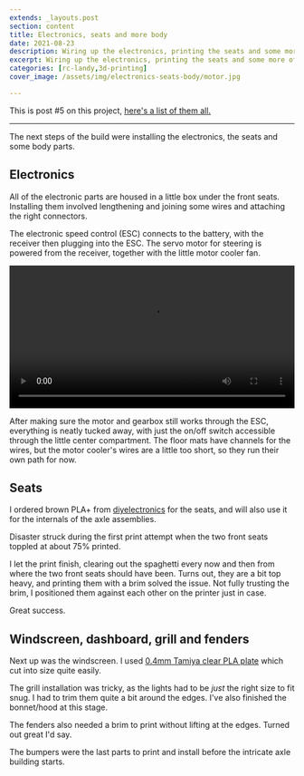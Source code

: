 ```yaml
---
extends: _layouts.post
section: content
title: Electronics, seats and more body
date: 2021-08-23
description: Wiring up the electronics, printing the seats and some more of the body
excerpt: Wiring up the electronics, printing the seats and some more of the body
categories: [rc-landy,3d-printing]
cover_image: /assets/img/electronics-seats-body/motor.jpg

---
```


This is post #5 on this project, [here's a list of them all.](/blog/landy-index)

---

The next steps of the build were installing the electronics, the seats and some body parts.

## Electronics

All of the electronic parts are housed in a little box under the front seats. Installing them involved lengthening and joining some wires and attaching the right connectors.

<x-image src="/assets/img/electronics-seats-body/electronics.jpg" title="Everything wired up, ready to test" />

The electronic speed control (ESC) connects to the battery, with the receiver then plugging into the ESC. The servo motor for steering is powered from the receiver, together with the little motor cooler fan.

<div class="max-w-2xl mx-auto">
    <video controls width="100%">
        <source src="/assets/img/electronics-seats-body/video.mp4"
                type="video/mp4">
        Sorry, your browser doesn't support embedded videos.
    </video>
</div>

After making sure the motor and gearbox still works through the ESC, everything is neatly tucked away, with just the on/off switch accessible through the little center compartment. The floor mats have channels for the wires, but the motor cooler's wires are a little too short, so they run their own path for now.

<x-image src="/assets/img/electronics-seats-body/neat.jpg" title="Neat" />

## Seats

I ordered brown PLA+ from [diyelectronics](https://www.diyelectronics.co.za/store/pla/1916-esun-pla-filament-175mm-light-brown.html) for the seats, and will also use it for the internals of the axle assemblies.

Disaster struck during the first print attempt when the two front seats toppled at about 75% printed.

<x-image src="/assets/img/electronics-seats-body/mess.jpg" title="Making spaghetti" />

I let the print finish, clearing out the spaghetti every now and then from where the two front seats should have been. Turns out, they are a bit top heavy, and printing them with a brim solved the issue. Not fully trusting the brim, I positioned them against each other on the printer just in case.

<x-image src="/assets/img/electronics-seats-body/brim-buddies.jpg" title="Brim buddies" />

Great success.

<x-image src="/assets/img/electronics-seats-body/seats-in.jpg" title="Seats installed" />

## Windscreen, dashboard, grill and fenders

Next up was the windscreen. I used [0.4mm Tamiya clear PLA plate](https://jixhobbies.co.za/products/tam70127) which cut into size quite easily.

<x-image src="/assets/img/electronics-seats-body/windscreen.jpg" title="Windscreen installed" />
<p></p>
<x-image src="/assets/img/electronics-seats-body/windscreen-dash.jpg" title="From this angle" />

The grill installation was tricky, as the lights had to be *just* the right size to fit snug. I had to trim them quite a bit around the edges. I've also finished the bonnet/hood at this stage.

<x-image src="/assets/img/electronics-seats-body/lights-and-grill.jpg" title="Lights and grill ready to go" />

The fenders also needed a brim to print without lifting at the edges. Turned out great I'd say.

<x-image src="/assets/img/electronics-seats-body/fenders.jpg" title="Fenders installed" />

The bumpers were the last parts to print and install before the intricate axle building starts.

<!-- Bumper foto hier -->